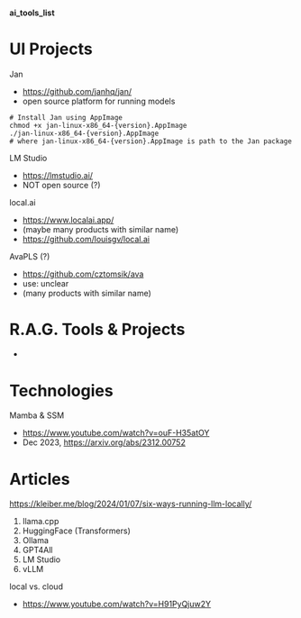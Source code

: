 #### ai_tools_list



# UI Projects


Jan
- https://github.com/janhq/jan/
- open source platform for running models
```
# Install Jan using AppImage
chmod +x jan-linux-x86_64-{version}.AppImage
./jan-linux-x86_64-{version}.AppImage
# where jan-linux-x86_64-{version}.AppImage is path to the Jan package
```
LM Studio 
- https://lmstudio.ai/
- NOT open source (?)

local.ai
- https://www.localai.app/
- (maybe many products with similar name)
- https://github.com/louisgv/local.ai

AvaPLS (?)
- https://github.com/cztomsik/ava
- use: unclear
- (many products with similar name)



# R.A.G. Tools & Projects
-


# Technologies

Mamba & SSM
- https://www.youtube.com/watch?v=ouF-H35atOY
- Dec 2023, https://arxiv.org/abs/2312.00752


# Articles

https://kleiber.me/blog/2024/01/07/six-ways-running-llm-locally/
1. llama.cpp
2. HuggingFace (Transformers)
3. Ollama
4. GPT4All
5. LM Studio
6. vLLM

local vs. cloud
- https://www.youtube.com/watch?v=H91PyQjuw2Y
